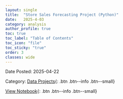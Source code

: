 ```yaml
---
layout: single
title:  "Store Sales Forecasting Project (Python)"
date:   2025-4-03
category: analysis
author_profile: true
toc: true
toc_label: "Table of Contents"
toc_icon: "file"
toc_sticky: "true"
order: 3
classes: wide
---
```


Date Posted: 2025-04-22

Category: [Data Projects](https://meng-kiat.github.io/analysis/){: .btn .btn--info .btn--small}

[View Notebook](https://github.com/meng-kiat/My-jupyter-notebooks/blob/main/Parsing%20TFT%20data%20copy.ipynb){: .btn .btn--info .btn--small}

